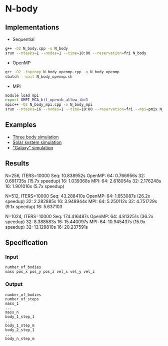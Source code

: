 # N-body

## Implementations

* Sequential
```bash
g++ -O2 N_body.cpp -o N_body
srun --ntasks=1 --nodes=1 --time=10:00 --reservation=fri N_body
```

* OpenMP
```bash
g++ -O2 -fopenmp N_body_openmp.cpp -o N_body_openmp
sbatch --wait N_body_openmp.sh
```

* MPI
```bash
module load mpi
export OMPI_MCA_btl_openib_allow_ib=1
mpic++ -O2 N_body_mpi.cpp -o N_body_mpi
srun --ntasks=16 --nodes=1 --time=10:00 --reservation=fri --mpi=pmix N_body_mpi
```


## Examples

* [Three body simulation](https://github.com/mb0484/N-body/visualization?data="three.txt")
* [Solar system simulation](https://github.com/mb0484/N-body/visualization?data="solar.txt")
* ["Galaxy" simulation](https://github.com/mb0484/N-body/visualization?data="solar.txt")


## Results

N=256, ITERS=10000
Seq: 10.838952s
OpenMP:
	64: 0.766956s
	32: 0.691735s (15.7x speedup)
	16: 1.039368s
MPI:
	64: 2.618054s
	32: 2.176248s
	16: 1.901016s (5.7x speedup)

N=512, ITERS=10000
Seq: 43.288410s
OpenMP:
	64: 1.653087s (26.2x speedup)
	32: 2.282885s
	16: 3.948944s
MPI:
	64: 5.250112s
	32: 4.751729s (9.1x speedup)
	16: 5.637103

N=1024, ITERS=10000
Seq: 174.416487s
OpenMP:
	64: 4.813251s (36.2x speedup)
	32: 8.388583s
	16: 15.440097s
MPI:
	64: 10.945437s (15.9x speedup)
	32: 13.129810s 
	16: 20.237591s


## Specification

### Input

```
number_of_bodies
mass pos_x pos_y pos_z vel_x vel_y vel_z
```

### Output

```
number_of_bodies
number_of_steps
mass_1
...
mass_n
body_1_step_1
...
body_1_step_m
body_2_step_1
...
body_n_step_m
```

